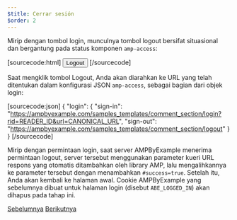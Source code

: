 ```yaml
---
$title: Cerrar sesión
$order: 2
---
```


Mirip dengan tombol login, munculnya tombol logout bersifat situasional dan bergantung pada status komponen `amp-access`:

[sourcecode:html]
<button amp-access="loggedIn" amp-access-hide tabindex="0" on="tap:amp-access.login-sign-out" class="button-primary comment-button">Logout</button>
[/sourcecode]

Saat mengklik tombol Logout, Anda akan diarahkan ke URL yang telah ditentukan dalam konfigurasi JSON `amp-access`, sebagai bagian dari objek login:

[sourcecode:json]
{
"login": {
  "sign-in": "https://ampbyexample.com/samples_templates/comment_section/login?rid=READER_ID&url=CANONICAL_URL",
  "sign-out": "https://ampbyexample.com/samples_templates/comment_section/logout"
  }
}
[/sourcecode]

Mirip dengan permintaan login, saat server AMPByExample menerima permintaan logout, server tersebut menggunakan parameter kueri URL respons yang otomatis ditambahkan oleh library AMP, lalu mengalihkannya ke parameter tersebut dengan menambahkan `#success=true`. Setelah itu, Anda akan kembali ke halaman awal. Cookie AMPByExample yang sebelumnya dibuat untuk halaman login (disebut `ABE_LOGGED_IN`) akan dihapus pada tahap ini.

<div class="prev-next-buttons">
  <a class="button prev-button" href="/id/docs/tutorials/login_requiring/add_comment.html"><span class="arrow-prev">Sebelumnya</span></a>
  <a class="button next-button" href="/id/docs/tutorials/login_requiring/summary.html"><span class="arrow-next">Berikutnya</span></a>
</div>
